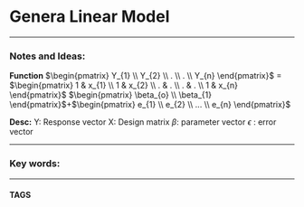 # Genera Linear Model


---
### Notes and Ideas:

**Function**
$\begin{pmatrix}
Y_{1} \\
Y_{2} \\
. \\
. \\
Y_{n}
\end{pmatrix}$ = $\begin{pmatrix}
1 & x_{1} \\
1 & x_{2} \\
. & . \\
. & . \\
1 & x_{n}
\end{pmatrix}$ $\begin{pmatrix}
\beta_{o} \\
\beta_{1}
\end{pmatrix}$+$\begin{pmatrix}
e_{1} \\
e_{2} \\
... \\
e_{n}
\end{pmatrix}$

**Desc:**
Y: Response vector
X: Design matrix
$\beta$: parameter vector
$\epsilon$ : error vector




---

### Key words:

---
#### TAGS